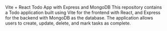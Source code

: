 Vite + React Todo App with Express and MongoDB
This repository contains a Todo application built using Vite for the frontend with React, and Express for the backend with MongoDB as the database. The application allows users to create, update, delete, and mark tasks as complete.